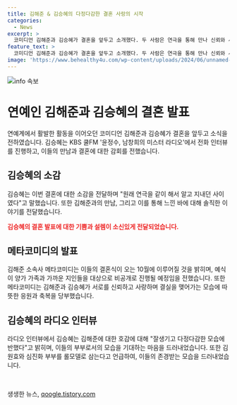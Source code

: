 ```yaml
---
title: 김해준 & 김승혜의 다정다감한 결혼 사랑의 시작
categories:
  - News
excerpt: >
  코미디언 김해준과 김승혜가 결혼을 앞두고 소개했다. 두 사람은 연극을 통해 만나 신뢰와 사랑으로 결합했으며, 예식은 가족과 친한 지인만 초대해 진행될 예정이다. 김승혜는 라디오에서 김해준을 다정다감하고 잘 생긴 모습에 반해 결혼을 결심했다고 전했다. 결혼식은 스물한 번째 코미디언 부부의 탄생을 의미하며, 두 사람의 행복을 축복하는 메세지도 전달됐다.
feature_text: >
  코미디언 김해준과 김승혜가 결혼을 앞두고 소개했다. 두 사람은 연극을 통해 만나 신뢰와 사랑으로 결합했으며, 예식은 가족과 친한 지인만 초대해 진행될 예정이다. 김승혜는 라디오에서 김해준을 다정다감하고 잘 생긴 모습에 반해 결혼을 결심했다고 전했다. 결혼식은 스물한 번째 코미디언 부부의 탄생을 의미하며, 두 사람의 행복을 축복하는 메세지도 전달됐다.
image: 'https://www.behealthy4u.com/wp-content/uploads/2024/06/unnamed-file.png'
---
```


<p><img src="https://www.behealthy4u.com/wp-content/uploads/2024/06/unnamed-file.png" alt="info 속보" /></p>

<h1>연예인 김해준과 김승혜의 결혼 발표</h1>

<p>연예계에서 활발한 활동을 이어오던 코미디언 김해준과 김승혜가 결혼을 앞두고 소식을 전하였습니다. 김승혜는 KBS 쿨FM '윤정수, 남창희의 미스터 라디오'에서 전화 인터뷰를 진행하고, 이들의 만남과 결혼에 대한 감회를 전했습니다.</p>

<h2 data-ke-size="size26">김승혜의 소감</h2>

<p>김승혜는 이번 결혼에 대한 소감을 전달하며 "원래 연극을 같이 해서 알고 지내던 사이였다"고 말했습니다. 또한 김해준과의 만남, 그리고 이를 통해 느낀 바에 대해 솔직한 이야기를 전달했습니다. </p>

<p><b><span style="color: #ee2323;">김승혜의 결혼 발표에 대한 기쁨과 설렘이 소신있게 전달되었습니다.</span></b></p>

<h2 data-ke-size="size26">메타코미디의 발표</h2>

<p>김해준 소속사 메타코미디는 이들의 결혼식이 오는 10월에 이루어질 것을 밝히며, 예식이 양가 가족과 가까운 지인들을 대상으로 비공개로 진행될 예정임을 전했습니다. 또한 메타코미디는 김해준과 김승혜가 서로를 신뢰하고 사랑하며 결실을 맺어가는 모습에 따뜻한 응원과 축복을 당부했습니다.</p>

<h2 data-ke-size="size26">김승혜의 라디오 인터뷰</h2>

<p>라디오 인터뷰에서 김승혜는 김해준에 대한 호감에 대해 "잘생기고 다정다감한 모습에 반했다"고 밝히며, 이들의 부부로서의 모습을 기대하는 마음을 드러내었습니다. 또한 김원효와 심진화 부부를 롤모델로 삼는다고 언급하여, 이들의 존경받는 모습을 드러내었습니다.</p>

<p data-ke-size="size16">&nbsp;</p>
생생한 뉴스, <a href="https://qoogle.tistory.com" rel="dofollow">qoogle.tistory.com</a>


